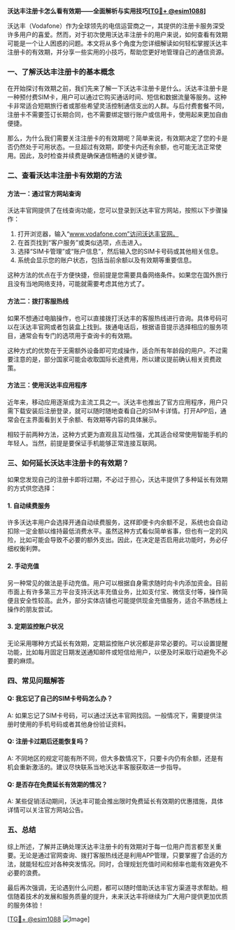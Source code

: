 **沃达丰注册卡怎么看有效期——全面解析与实用技巧[[TG💪+ @esim1088](https://t.me/s/esim1088)]**

沃达丰（Vodafone）作为全球领先的电信运营商之一，其提供的注册卡服务深受许多用户的喜爱。然而，对于初次使用沃达丰注册卡的用户来说，如何查看有效期可能是一个让人困惑的问题。本文将从多个角度为您详细解读如何轻松掌握沃达丰注册卡的有效期，并分享一些实用的小技巧，帮助您更好地管理自己的通信资源。

### 一、了解沃达丰注册卡的基本概念

在开始探讨有效期之前，我们先来了解一下沃达丰注册卡是什么。沃达丰注册卡是一种预付费SIM卡，用户可以通过它购买通话时间、短信和数据流量等服务。这种卡非常适合短期旅行者或那些希望灵活控制通信支出的人群。与后付费套餐不同，注册卡不需要签订长期合同，也不需要绑定银行账户或信用卡，使用起来更加自由便捷。

那么，为什么我们需要关注注册卡的有效期呢？简单来说，有效期决定了您的卡是否仍然处于可用状态。一旦超过有效期，即使卡内还有余额，也可能无法正常使用。因此，及时检查并续费是确保通信畅通的关键步骤。

### 二、查看沃达丰注册卡有效期的方法

#### 方法一：通过官方网站查询

沃达丰官网提供了在线查询功能，您可以登录到沃达丰官方网站，按照以下步骤操作：

1. 打开浏览器，输入“www.vodafone.com”访问沃达丰官网。
2. 在首页找到“客户服务”或类似选项，点击进入。
3. 选择“SIM卡管理”或“账户信息”，然后输入您的SIM卡号码或其他相关信息。
4. 系统会显示您的账户状态，包括当前余额以及有效期等重要信息。

这种方法的优点在于方便快捷，但前提是您需要具备网络条件。如果您在国外旅行且没有当地网络支持，可能就需要考虑其他方式了。

#### 方法二：拨打客服热线

如果不想通过电脑操作，也可以直接拨打沃达丰的客服热线进行咨询。具体号码可以在沃达丰官网或者包装盒上找到。拨通电话后，根据语音提示选择相应的服务项目，通常会有专门的选项用于查询卡的有效期。

这种方式的优势在于无需额外设备即可完成操作，适合所有年龄段的用户。不过需要注意的是，部分国家可能会收取国际长途费用，所以建议提前确认相关资费政策。

#### 方法三：使用沃达丰应用程序

近年来，移动应用逐渐成为主流工具之一。沃达丰也推出了官方应用程序，用户只需下载安装后注册登录，就可以随时随地查看自己的SIM卡详情。打开APP后，通常会在主界面看到关于余额、有效期等内容的具体展示。

相较于前两种方法，这种方式更为直观且互动性强，尤其适合经常使用智能手机的年轻人。当然，前提是要保证手机能够正常连接互联网。

### 三、如何延长沃达丰注册卡的有效期？

如果您发现自己的注册卡即将过期，不必过于担心，沃达丰提供了多种延长有效期的方式供您选择：

#### 1. 自动续费服务

许多沃达丰用户会选择开通自动续费服务，这样即便卡内余额不足，系统也会自动扣除一定金额以维持最低消费水平。虽然这种方式看似简单省事，但也有一定的风险，比如可能会导致不必要的额外支出。因此，在决定是否启用此功能时，务必仔细权衡利弊。

#### 2. 手动充值

另一种常见的做法是手动充值。用户可以根据自身需求随时向卡内添加资金。目前市面上有许多第三方平台支持沃达丰充值业务，比如支付宝、微信支付等，操作简便且安全性较高。此外，部分实体店铺也可能提供现金充值服务，适合不熟悉线上操作的朋友尝试。

#### 3. 定期监控账户状况

无论采用哪种方式延长有效期，定期监控账户状况都是非常必要的。可以设置提醒功能，比如每月固定日期发送通知邮件或短信给用户，以便及时采取行动避免不必要的麻烦。

### 四、常见问题解答

#### Q: 我忘记了自己的SIM卡号码怎么办？
A: 如果忘记了SIM卡号码，可以通过沃达丰官网找回。一般情况下，需要提供注册时使用的手机号码或者其他身份验证资料。

#### Q: 注册卡过期后还能恢复吗？
A: 不同地区的规定可能有所不同，但大多数情况下，只要卡内仍有余额，还是有机会重新激活的。建议尽快联系当地沃达丰客服获取进一步指导。

#### Q: 是否存在免费延长有效期的情况？
A: 某些促销活动期间，沃达丰可能会推出限时免费延长有效期的优惠措施，具体详情可以关注官方网站公告。

### 五、总结

综上所述，了解并正确处理沃达丰注册卡的有效期对于每一位用户而言都至关重要。无论是通过官网查询、拨打客服热线还是利用APP管理，只要掌握了合适的方法，就能轻松应对各种突发情况。同时，合理规划充值时间和频率也能有效避免不必要的浪费。

最后再次强调，无论遇到什么问题，都可以随时借助沃达丰官方渠道寻求帮助。相信随着技术的发展和服务质量的提升，未来沃达丰将继续为广大用户提供更加优质的服务体验！

[[TG💪+ @esim1088](https://t.me/s/esim1088) ![Image](https://i.postimg.cc/4NQfJmqS/Snipaste-2025-05-13-00-14-12.png)]